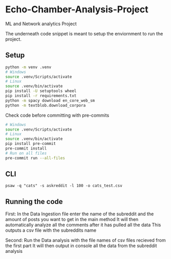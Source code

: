 # Echo-Chamber-Analysis-Project
ML and Network analytics Project

The underneath code snippet is meant to setup the enviornment to run the project.


## Setup

```bash
python -m venv .venv
# Windows
source .venv/Scripts/activate
# Linux
source .venv/bin/activate
pip install -U setuptools wheel
pip install -r requirements.txt
python -m spacy download en_core_web_sm
python -m textblob.download_corpora
```

Check code before committing with pre-commits
```bash
# Windows
source .venv/Scripts/activate
# Linux
source .venv/bin/activate
pip install pre-commit
pre-commit install
# Run on all files
pre-commit run --all-files
```

## CLI
```
psaw -q "cats" -s askreddit -l 100 -o cats_test.csv
```

## Running the code
First:
In the Data Ingestion file enter the name of the subreddit and the amount of posts you want to get in the main method
It will then automatically analyze all the comments after it has pulled all the data
This outputs a csv file with the subreddits name

Second:
Run the Data analysis with the file names of csv files recieved from the first part
It will then output in console all the data from the subreddit analysis


